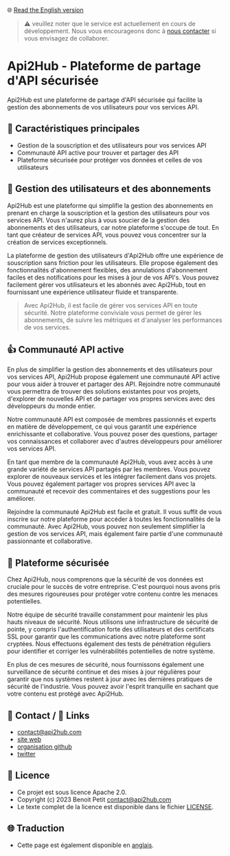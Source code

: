 🌐 [Read the English version](README_EN.md)

> ⚠️   veuillez noter que le service est actuellement en cours de développement. Nous vous encourageons donc à [nous contacter](mailto:contact@api2hub.com) si vous envisagez de collaborer.

# **Api2Hub - Plateforme de partage d'API sécurisée**
Api2Hub est une plateforme de partage d'API sécurisée qui facilite la gestion des abonnements de vos utilisateurs pour vos services API.

## **👀 Caractéristiques principales**

- Gestion de la souscription et des utilisateurs pour vos services API
- Communauté API active pour trouver et partager des API
- Plateforme sécurisée pour protéger vos données et celles de vos utilisateurs

## **💁 Gestion des utilisateurs et des abonnements**

Api2Hub est une plateforme qui simplifie la gestion des abonnements en prenant en charge la souscription et la gestion des utilisateurs pour vos services API. Vous n'aurez plus à vous soucier de la gestion des abonnements et des utilisateurs, car notre plateforme s'occupe de tout. En tant que créateur de services API, vous pouvez vous concentrer sur la création de services exceptionnels.

La plateforme de gestion des utilisateurs d'Api2Hub offre une expérience de souscription sans friction pour les utilisateurs. Elle propose également des fonctionnalités d'abonnement flexibles, des annulations d'abonnement faciles et des notifications pour les mises à jour de vos API's. Vous pouvez facilement gérer vos utilisateurs et les abonnés avec Api2Hub, tout en fournissant une expérience utilisateur fluide et transparente.

> Avec Api2Hub, il est facile de gérer vos services API en toute sécurité. Notre plateforme conviviale vous permet de gérer les abonnements, de suivre les métriques et d'analyser les performances de vos services.

## **👍️ Communauté API active**

En plus de simplifier la gestion des abonnements et des utilisateurs pour vos services API, Api2Hub propose également une communauté API active pour vous aider à trouver et partager des API. Rejoindre notre communauté vous permettra de trouver des solutions existantes pour vos projets, d'explorer de nouvelles API et de partager vos propres services avec des développeurs du monde entier.

Notre communauté API est composée de membres passionnés et experts en matière de développement, ce qui vous garantit une expérience enrichissante et collaborative. Vous pouvez poser des questions, partager vos connaissances et collaborer avec d'autres développeurs pour améliorer vos services API.

En tant que membre de la communauté Api2Hub, vous avez accès à une grande variété de services API partagés par les membres. Vous pouvez explorer de nouveaux services et les intégrer facilement dans vos projets. Vous pouvez également partager vos propres services API avec la communauté et recevoir des commentaires et des suggestions pour les améliorer.

Rejoindre la communauté Api2Hub est facile et gratuit. Il vous suffit de vous inscrire sur notre plateforme pour accéder à toutes les fonctionnalités de la communauté. Avec Api2Hub, vous pouvez non seulement simplifier la gestion de vos services API, mais également faire partie d'une communauté passionnante et collaborative.

## **🔐 Plateforme sécurisée**

Chez Api2Hub, nous comprenons que la sécurité de vos données est cruciale pour le succès de votre entreprise. C'est pourquoi nous avons pris des mesures rigoureuses pour protéger votre contenu contre les menaces potentielles.

Notre équipe de sécurité travaille constamment pour maintenir les plus hauts niveaux de sécurité. Nous utilisons une infrastructure de sécurité de pointe, y compris l'authentification forte des utilisateurs et des certificats SSL pour garantir que les communications avec notre plateforme sont cryptées. Nous effectuons également des tests de pénétration réguliers pour identifier et corriger les vulnérabilités potentielles de notre système.

En plus de ces mesures de sécurité, nous fournissons également une surveillance de sécurité continue et des mises à jour régulières pour garantir que nos systèmes restent à jour avec les dernières pratiques de sécurité de l'industrie. Vous pouvez avoir l'esprit tranquille en sachant que votre contenu est protégé avec Api2Hub.

## **📨 Contact / 📎 Links**

- [contact@api2hub.com](mailto:contact@api2hub.com)
- [site web](https://api2hub.com/)
- [organisation github](https://github.com/api2hub)
- [twitter](https://twitter.com/api2hub)

## **📃 Licence**
- Ce projet est sous licence Apache 2.0.
- Copyright (c) 2023 Benoit Petit contact@api2hub.com
- Le texte complet de la licence est disponible dans le fichier [LICENSE](https://github.com/api2hub/api2hub/blob/main/LICENSE).

## **🌐 Traduction**
- Cette page est également disponible en [anglais](README_EN.md).
